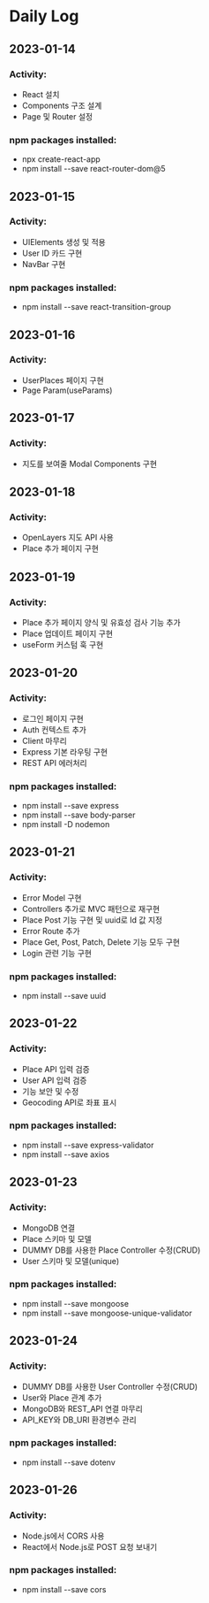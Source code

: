 # Daily Log

## 2023-01-14

### Activity:

- React 설치
- Components 구조 설계
- Page 및 Router 설정

### npm packages installed:

- npx create-react-app
- npm install --save react-router-dom@5

## 2023-01-15

### Activity:

- UIElements 생성 및 적용
- User ID 카드 구현
- NavBar 구현

### npm packages installed:
- npm install --save react-transition-group

## 2023-01-16

### Activity:

- UserPlaces 페이지 구현
- Page Param(useParams)

## 2023-01-17

### Activity:

- 지도를 보여줄 Modal Components 구현

## 2023-01-18

### Activity:

- OpenLayers 지도 API 사용
- Place 추가 페이지 구현

## 2023-01-19

### Activity:

- Place 추가 페이지 양식 및 유효성 검사 기능 추가
- Place 업데이트 페이지 구현
- useForm 커스텀 훅 구현

## 2023-01-20

### Activity:

- 로그인 페이지 구현
- Auth 컨텍스트 추가
- Client 마무리
- Express 기본 라우팅 구현
- REST API 에러처리

### npm packages installed:
- npm install --save express
- npm install --save body-parser
- npm install -D nodemon

## 2023-01-21

### Activity:

- Error Model 구현
- Controllers 추가로 MVC 패턴으로 재구현
- Place Post 기능 구현 및 uuid로 Id 값 지정
- Error Route 추가
- Place Get, Post, Patch, Delete 기능 모두 구현
- Login 관련 기능 구현

### npm packages installed:
- npm install --save uuid

## 2023-01-22

### Activity:

- Place API 입력 검증
- User API 입력 검증
- 기능 보안 및 수정
- Geocoding API로 좌표 표시

### npm packages installed:
- npm install --save express-validator
- npm install --save axios

## 2023-01-23

### Activity:

- MongoDB 연결
- Place 스키마 및 모델
- DUMMY DB를 사용한 Place Controller 수정(CRUD)
- User 스키마 및 모델(unique)

### npm packages installed:
- npm install --save mongoose
- npm install --save mongoose-unique-validator

## 2023-01-24

### Activity:

- DUMMY DB를 사용한 User Controller 수정(CRUD)
- User와 Place 관계 추가
- MongoDB와 REST_API 연결 마무리
- API_KEY와 DB_URI 환경변수 관리

### npm packages installed:

- npm install --save dotenv

## 2023-01-26

### Activity:

- Node.js에서 CORS 사용
- React에서 Node.js로 POST 요청 보내기

### npm packages installed:

- npm install --save cors
